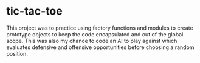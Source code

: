 # tic-tac-toe
 This project was to practice using factory functions and modules to create prototype objects to keep the code encapsulated and out of the global scope. This was also my chance to code an AI to play against which evaluates defensive and offensive opportunities before choosing a random position.
